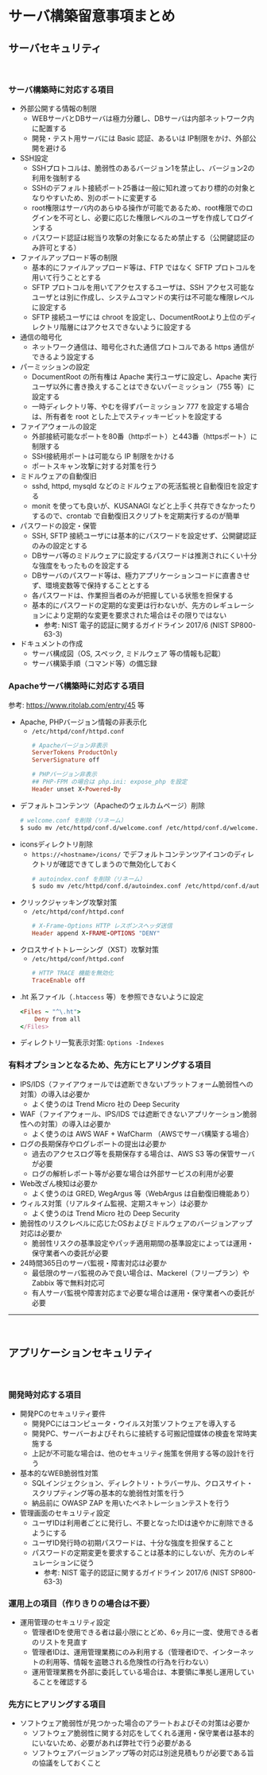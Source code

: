# サーバ構築留意事項まとめ

## サーバセキュリティ
​
### サーバ構築時に対応する項目
- 外部公開する情報の制限
    - WEBサーバとDBサーバは極力分離し、DBサーバは内部ネットワーク内に配置する
    - 開発・テスト用サーバには Basic 認証、あるいは IP制限をかけ、外部公開を避ける
- SSH設定
    - SSHプロトコルは、脆弱性のあるバージョン1を禁止し、バージョン2の利用を強制する
    - SSHのデフォルト接続ポート25番は一般に知れ渡っており標的の対象となりやすいため、別のポートに変更する
    - root権限はサーバ内のあらゆる操作が可能であるため、root権限でのログインを不可とし、必要に応じた権限レベルのユーザを作成してログインする
    - パスワード認証は総当り攻撃の対象になるため禁止する（公開鍵認証のみ許可とする）
- ファイルアップロード等の制限
    - 基本的にファイルアップロード等は、FTP ではなく SFTP プロトコルを用いて行うこととする
    - SFTP プロトコルを用いてアクセスするユーザは、SSH アクセス可能なユーザとは別に作成し、システムコマンドの実行は不可能な権限レベルに設定する
    - SFTP 接続ユーザには chroot を設定し、DocumentRootより上位のディレクトリ階層にはアクセスできないように設定する
- 通信の暗号化
    - ネットワーク通信は、暗号化された通信プロトコルである https 通信ができるよう設定する
- パーミッションの設定
    - DocumentRoot の所有権は Apache 実行ユーザに設定し、Apache 実行ユーザ以外に書き換えすることはできないパーミッション（755 等）に設定する
    - 一時ディレクトリ等、やむを得ずパーミッション 777 を設定する場合は、所有者を root とした上でスティッキービットを設定する
- ファイアウォールの設定
    - 外部接続可能なポートを80番（httpポート）と443番（httpsポート）に制限する
    - SSH接続用ポートは可能なら IP 制限をかける
    - ポートスキャン攻撃に対する対策を行う
- ミドルウェアの自動復旧
    - sshd, httpd, mysqld などのミドルウェアの死活監視と自動復旧を設定する
    - monit を使っても良いが、KUSANAGI などと上手く共存できなかったりするので、crontab で自動復旧スクリプトを定期実行するのが簡単
- パスワードの設定・保管
    - SSH, SFTP 接続ユーザには基本的にパスワードを設定せず、公開鍵認証のみの設定とする
    - DBサーバ等のミドルウェアに設定するパスワードは推測されにくい十分な強度をもったものを設定する
    - DBサーバのパスワード等は、極力アプリケーションコードに直書きせず、環境変数等で保持することとする
    - 各パスワードは、作業担当者のみが把握している状態を担保する
    - 基本的にパスワードの定期的な変更は行わないが、先方のレギュレーションにより定期的な変更を要求された場合はその限りではない
        - 参考: NIST 電子的認証に関するガイドライン 2017/6 (NIST SP800-63-3)
- ドキュメントの作成
    - サーバ構成図（OS, スペック, ミドルウェア 等の情報も記載）
    - サーバ構築手順（コマンド等）の備忘録

### Apacheサーバ構築時に対応する項目
参考: https://www.ritolab.com/entry/45 等

- Apache, PHPバージョン情報の非表示化
    - `/etc/httpd/conf/httpd.conf`
        ```ruby
        # Apacheバージョン非表示
        ServerTokens ProductOnly
        ServerSignature off

        # PHPバージョン非表示
        ## PHP-FPM の場合は php.ini: expose_php を設定
        Header unset X-Powered-By
        ```
- デフォルトコンテンツ（Apacheのウェルカムページ）削除
    ```bash
    # welcome.conf を削除（リネーム）
    $ sudo mv /etc/httpd/conf.d/welcome.conf /etc/httpd/conf.d/welcome.conf.bak
    ```
- iconsディレクトリ削除
    - `https://<hostname>/icons/` でデフォルトコンテンツアイコンのディレクトリが確認できてしまうので無効化しておく
        ```bash
        # autoindex.conf を削除（リネーム）
        $ sudo mv /etc/httpd/conf.d/autoindex.conf /etc/httpd/conf.d/autoindex.conf.bak
        ```
- クリックジャッキング攻撃対策
    -  `/etc/httpd/conf/httpd.conf`
        ```ruby
        # X-Frame-Options HTTP レスポンスヘッダ送信
        Header append X-FRAME-OPTIONS "DENY"
        ```
- クロスサイトトレーシング（XST）攻撃対策
    - `/etc/httpd/conf/httpd.conf`
        ```ruby
        # HTTP TRACE 機能を無効化
        TraceEnable off
        ```
- .ht 系ファイル（`.htaccess` 等）を参照できないように設定
    ```ruby
    <Files ~ "^\.ht">
        Deny from all
    </Files>
    ```
- ディレクトリ一覧表示対策: `Options -Indexes`​

### 有料オプションとなるため、先方にヒアリングする項目
- IPS/IDS（ファイアウォールでは遮断できないプラットフォーム脆弱性への対策）の導入は必要か
    - よく使うのは Trend Micro 社の Deep Security
- WAF（ファイアウォール、IPS/IDS では遮断できないアプリケーション脆弱性への対策）の導入は必要か
    - よく使うのは AWS WAF + WafCharm （AWSでサーバ構築する場合）
- ログの長期保存やログレポートの提出は必要か
    - 過去のアクセスログ等を長期保存する場合は、AWS S3 等の保管サーバが必要
    - ログの解析レポート等が必要な場合は外部サービスの利用が必要
- Web改ざん検知は必要か
    - よく使うのは GRED, WegArgus 等（WebArgus は自動復旧機能あり）
- ウィルス対策（リアルタイム監視、定期スキャン）は必要か
    - よく使うのは Trend Micro 社の Deep Security
- 脆弱性のリスクレベルに応じたOSおよびミドルウェアのバージョンアップ対応は必要か
    - 脆弱性リスクの基準設定やパッチ適用期間の基準設定によっては運用・保守業者への委託が必要
- 24時間365日のサーバ監視・障害対応は必要か
    - 最低限のサーバ監視のみで良い場合は、Mackerel（フリープラン）や Zabbix 等で無料対応可
    - 有人サーバ監視や障害対応まで必要な場合は運用・保守業者への委託が必要
​
***
​
## アプリケーションセキュリティ
​
### 開発時対応する項目
- 開発PCのセキュリティ要件
    - 開発PCにはコンピュータ・ウイルス対策ソフトウェアを導入する
    - 開発PC、サーバーおよびそれらに接続する可搬記憶媒体の検査を常時実施する
    - 上記が不可能な場合は、他のセキュリティ施策を併用する等の設計を行う
- 基本的なWEB脆弱性対策
    - SQLインジェクション、ディレクトリ・トラバーサル、クロスサイト・スクリプティング等の基本的な脆弱性対策を行う
    - 納品前に OWASP ZAP を用いたペネトレーションテストを行う
- 管理画面のセキュリティ設定
    - ユーザIDは利用者ごとに発行し、不要となったIDは速やかに削除できるようにする
    - ユーザID発行時の初期パスワードは、十分な強度を担保すること
    - パスワードの定期変更を要求することは基本的にしないが、先方のレギュレーションに従う
        - 参考: NIST 電子的認証に関するガイドライン 2017/6 (NIST SP800-63-3)
​
### 運用上の項目（作りきりの場合は不要）
- 運用管理のセキュリティ設定
    - 管理者IDを使用できる者は最小限にとどめ、6ヶ月に一度、使用できる者のリストを見直す
    - 管理者IDは、運用管理業務にのみ利用する（管理者IDで、インターネットの利用等、情報を盗聴される危険性の行為を行わない）
    - 運用管理業務を外部に委託している場合は、本要領に準拠し運用していることを確認する
​
### 先方にヒアリングする項目
- ソフトウェア脆弱性が見つかった場合のアラートおよびその対策は必要か
    - ソフトウェア脆弱性に関する対応をしてくれる運用・保守業者は基本的にいないため、必要があれば弊社で行う必要がある
    - ソフトウェアバージョンアップ等の対応は別途見積もりが必要である旨の協議をしておくこと
